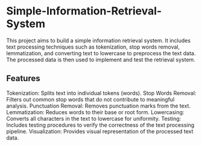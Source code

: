 # Simple-Information-Retrieval-System
This project aims to build a simple information retrieval system. It includes text processing techniques such as tokenization, stop words removal, lemmatization, and converting text to lowercase to preprocess the text data. The processed data is then used to implement and test the retrieval system.
## Features
Tokenization: Splits text into individual tokens (words).
Stop Words Removal: Filters out common stop words that do not contribute to meaningful analysis.
Punctuation Removal: Removes punctuation marks from the text.
Lemmatization: Reduces words to their base or root form.
Lowercasing: Converts all characters in the text to lowercase for uniformity.
Testing: Includes testing procedures to verify the correctness of the text processing pipeline.
Visualization: Provides visual representation of the processed text data.